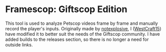 # Framescop: Giftscop Edition #
This tool is used to analyze Petscop videos frame by frame and manually record the player's inputs. Originally made by [notexplosive](https://github.com/notexplosive), I ([WestCraft15](https://github.com/WestCraft15)) have modified it to better suit the needs of the Giftscop community. I have added builds to the releases section, so there is no longer a need for outside links.
